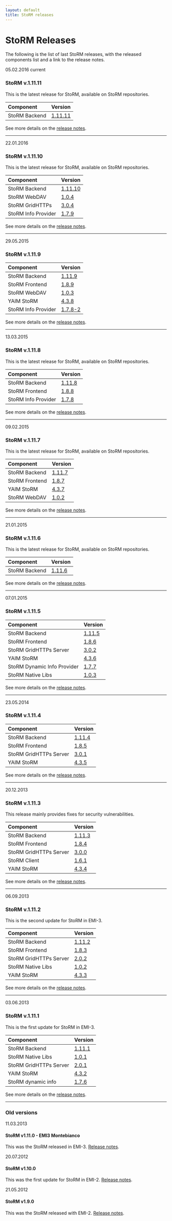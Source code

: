 ```yaml
---
layout: default
title: StoRM releases
---
```


# StoRM Releases

The following is the list of last StoRM releases, with the released components list and a link to the release notes.

<span class="label" style="margin-top: -20px;">05.02.2016</span> <span class="label label-info" style="margin-top: -20px;">current</span>
### StoRM v.1.11.11

This is the latest release for StoRM, available on StoRM repositories.

| Component            | Version    |
|:---------------------|:-----------|
|StoRM Backend         |[1.11.11]({{site.baseurl}}/release-notes/storm-backend-server/1.11.11/)|

See more details on the [release notes]({{site.baseurl}}/release-notes/StoRM-v1.11.11.html).

___

<span class="label" style="margin-top: -20px;">22.01.2016</span>
### StoRM v.1.11.10

This is the latest release for StoRM, available on StoRM repositories.

| Component            | Version    |
|:---------------------|:-----------|
|StoRM Backend         |[1.11.10]({{site.baseurl}}/release-notes/storm-backend-server/1.11.10/)|
|StoRM WebDAV          |[1.0.4]({{site.baseurl}}/release-notes/storm-webdav/1.0.4/)|
|StoRM GridHTTPs       |[3.0.4]({{site.baseurl}}/release-notes/storm-gridhttps-server/3.0.4/)|
|StoRM Info Provider   |[1.7.9]({{site.baseurl}}/release-notes/yaim-storm/1.7.9/)|

See more details on the [release notes]({{site.baseurl}}/release-notes/StoRM-v1.11.10.html).

___

<span class="label" style="margin-top: -20px;">29.05.2015</span>
### StoRM v.1.11.9

| Component            | Version    |
|:---------------------|:-----------|
|StoRM Backend         |[1.11.9]({{site.baseurl}}/release-notes/storm-backend-server/1.11.9/)|
|StoRM Frontend        |[1.8.9]({{site.baseurl}}/release-notes/storm-frontend-server/1.8.9/)|
|StoRM WebDAV          |[1.0.3]({{site.baseurl}}/release-notes/storm-webdav/1.0.3/)|
|YAIM StoRM            |[4.3.8]({{site.baseurl}}/release-notes/yaim-storm/4.3.8/)|
|StoRM Info Provider   |[1.7.8-2]({{site.baseurl}}/release-notes/yaim-storm/1.7.8-2/)|

See more details on the [release notes]({{site.baseurl}}/release-notes/StoRM-v1.11.9.html).

___

<span class="label" style="margin-top: -20px;">13.03.2015</span>
### StoRM v.1.11.8

This is the latest release for StoRM, available on StoRM repositories.

| Component            | Version    |
|:---------------------|:-----------|
|StoRM Backend         |[1.11.8]({{site.baseurl}}/release-notes/storm-backend-server/1.11.8/)|
|StoRM Frontend        |[1.8.8]({{site.baseurl}}/release-notes/storm-frontend-server/1.8.8/)|
|StoRM Info Provider   |[1.7.8]({{site.baseurl}}/release-notes/yaim-storm/1.7.8/)|

See more details on the [release notes]({{site.baseurl}}/release-notes/StoRM-v1.11.8.html).

___

<span class="label" style="margin-top: -20px;">09.02.2015</span>
### StoRM v.1.11.7

This is the latest release for StoRM, available on StoRM repositories.

| Component			   | Version	|
|:---------------------|:-----------|
|StoRM Backend         |[1.11.7]({{site.baseurl}}/release-notes/storm-backend-server/1.11.7/)|
|StoRM Frontend        |[1.8.7]({{site.baseurl}}/release-notes/storm-frontend-server/1.8.7/)|
|YAIM StoRM            |[4.3.7]({{site.baseurl}}/release-notes/yaim-storm/4.3.7/)|
|StoRM WebDAV          |[1.0.2]({{site.baseurl}}/release-notes/storm-webdav/1.0.2/)|

See more details on the [release notes]({{site.baseurl}}/release-notes/StoRM-v1.11.7.html).

___

<span class="label" style="margin-top: -20px;">21.01.2015</span>
### StoRM v.1.11.6

This is the latest release for StoRM, available on StoRM repositories.

| Component			   | Version	|
|:---------------------|:-----------|
|StoRM Backend         |[1.11.6]({{site.baseurl}}/release-notes/storm-backend-server/1.11.6/)|

See more details on the [release notes]({{site.baseurl}}/release-notes/StoRM-v1.11.6.html).

___

<span class="label" style="margin-top: -20px;">07.01.2015</span>
### StoRM v.1.11.5

| Component			   | Version	|
|:---------------------|:-----------|
|StoRM Backend         |[1.11.5]({{site.baseurl}}/release-notes/storm-backend-server/1.11.5/)|
|StoRM Frontend        |[1.8.6]({{site.baseurl}}/release-notes/storm-frontend-server/1.8.6/)|
|StoRM GridHTTPs Server|[3.0.2]({{site.baseurl}}/release-notes/storm-gridhttps-server/3.0.2/)|
|YAIM StoRM            |[4.3.6]({{site.baseurl}}/release-notes/yaim-storm/4.3.6/)|
|StoRM Dynamic Info Provider |[1.7.7]({{site.baseurl}}/release-notes/storm-dynamic-info-provider/1.7.7/)|
|StoRM Native Libs	   |[1.0.3]({{site.baseurl}}/release-notes/storm-native-libs/1.0.3/)|

See more details on the [release notes]({{site.baseurl}}/release-notes/StoRM-v1.11.5.html).

___

<span class="label" style="margin-top: -20px;">23.05.2014</span>
### StoRM v.1.11.4

| Component			   | Version	|
|:---------------------|:-----------|
|StoRM Backend         |[1.11.4]({{site.baseurl}}/release-notes/storm-backend-server/1.11.4/)|
|StoRM Frontend        |[1.8.5]({{site.baseurl}}/release-notes/storm-frontend-server/1.8.5/)|
|StoRM GridHTTPs Server|[3.0.1]({{site.baseurl}}/release-notes/storm-gridhttps-server/3.0.1/)|
|YAIM StoRM            |[4.3.5]({{site.baseurl}}/release-notes/yaim-storm/4.3.5/)|

See more details on the [release notes]({{site.baseurl}}/release-notes/StoRM-v1.11.4.html).

___

<span class="label" style="margin-top: -20px;">20.12.2013</span>
### StoRM v.1.11.3

This release mainly provides fixes for security vulnerabilities.

| Component			   | Version	|
|:---------------------|:-----------|
|StoRM Backend 		   |[1.11.3]({{site.baseurl}}/release-notes/storm-backend-server/1.11.3/)|
|StoRM Frontend		   |[1.8.4]({{site.baseurl}}/release-notes/storm-frontend-server/1.8.4/)|
|StoRM GridHTTPs Server|[3.0.0]({{site.baseurl}}/release-notes/storm-gridhttps-server/3.0.0/)|
|StoRM Client		   |[1.6.1]({{site.baseurl}}/release-notes/storm-srm-client/1.6.1/)|
|YAIM StoRM			   |[4.3.4]({{site.baseurl}}/release-notes/yaim-storm/4.3.4/)|

See more details on the [release notes]({{site.baseurl}}/release-notes/StoRM-v1.11.3.html).

___

<span class="label" style="margin-top: -20px;">06.09.2013</span>
### StoRM v.1.11.2

This is the second update for StoRM in EMI-3.

| Component			   | Version	|
|:---------------------|:-----------|
|StoRM Backend 		   |[1.11.2]({{site.baseurl}}/release-notes/storm-backend-server/1.11.2/)|
|StoRM Frontend		   |[1.8.3]({{site.baseurl}}/release-notes/storm-frontend-server/1.8.3/)|
|StoRM GridHTTPs Server|[2.0.2]({{site.baseurl}}/release-notes/storm-gridhttps-server/2.0.2/)|
|StoRM Native Libs	   |[1.0.2]({{site.baseurl}}/release-notes/storm-native-libs/1.0.2/)|
|YAIM StoRM			   |[4.3.3]({{site.baseurl}}/release-notes/yaim-storm/4.3.3/)|

See more details on the [release notes]({{site.baseurl}}/release-notes/StoRM-v1.11.2.html).

___

<span class="label" style="margin-top: -20px;">03.06.2013</span>
### StoRM v.1.11.1


This is the first update for StoRM in EMI-3.

| Component			    | Version	|
|:----------------------|:----------|
|StoRM Backend 		    |[1.11.1]({{site.baseurl}}/release-notes/storm-backend-server/1.11.1/)|
|StoRM Native Libs	    |[1.0.1]({{site.baseurl}}/release-notes/storm-native-libs/1.0.1/)|
|StoRM GridHTTPs Server	|[2.0.1]({{site.baseurl}}/release-notes/storm-gridhttps-server/2.0.1/)|
|YAIM StoRM			    |[4.3.2]({{site.baseurl}}/release-notes/yaim-storm/4.3.2/)|
|StoRM dynamic info     |[1.7.6]({{site.baseurl}}/release-notes/storm-dynamic-info-provider/1.7.6/)|

See more details on the [release notes]({{site.baseurl}}/release-notes/StoRM-v1.11.1.html).

___

### Old versions

<span class="label" style="margin-top: -20px;">11.03.2013</span>
#### StoRM v1.11.0 - EMI3 Montebianco
This was the StoRM released in EMI-3. [Release notes](http://www.eu-emi.eu/releases/emi-3-montebianco/products/-/asset_publisher/5dKm/content/storm-se-2).

<span class="label" style="margin-top: -20px;">20.07.2012</span>
#### StoRM v1.10.0
This was the first update for StoRM in EMI-2. [Release notes](http://www.eu-emi.eu/emi-2-matterhorn/updates/-/asset_publisher/9AgN/content/update-1-20-07-2012#StoRM_SE_v_1_10_0_task_30816).

<span class="label" style="margin-top: -20px;">21.05.2012</span>
#### StoRM v1.9.0
This was the StoRM released with EMI-2. [Release notes](http://www.eu-emi.eu/emi-2-matterhorn-products/-/asset_publisher/B4Rk/content/storm-se-1).
